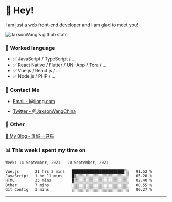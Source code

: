 # 👋 Hey!

I am just a web front-end developer and I am glad to meet you!

![JaxsonWang's github stats](https://github-readme-stats.vercel.app/api?username=JaxsonWang&&show_icons=true&&title_color=1abc9c&&icon_color=1abc9c)


### 📝 Worked language

- ✅ JavaScript / TypeScript / ...
- ✅ React Native / Flutter / UNI-App / Tora / ...
- ✅ Vue.js / React.js / ...
- ✅ Node.js / PHP / ...

### 📮 Contact Me

- [Email - i@iiong.com](mailto:i@iiong.com)

- [Twitter - @JaxsonWangChina](https://twitter.com/JaxsonWangChina)

### 🤪 Other

[📌 My Blog - 淮城一只猫](https://iiong.com)

### 📊 This week I spent my time on

<!--START_SECTION:waka-->
```text
Week: 14 September, 2021 - 20 September, 2021

Vue.js       21 hrs 2 mins   ███████████████████████░░   91.52 % 
JavaScript   1 hr 11 mins    █▒░░░░░░░░░░░░░░░░░░░░░░░   05.20 % 
HTML         33 mins         ▓░░░░░░░░░░░░░░░░░░░░░░░░   02.40 % 
Other        7 mins          ░░░░░░░░░░░░░░░░░░░░░░░░░   00.55 % 
Git Config   3 mins          ░░░░░░░░░░░░░░░░░░░░░░░░░   00.27 % 
```
<!--END_SECTION:waka-->

---
